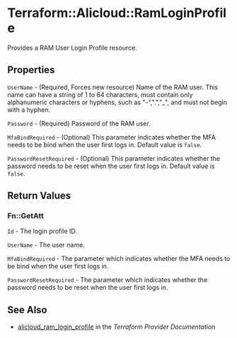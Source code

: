 # Terraform::Alicloud::RamLoginProfile

Provides a RAM User Login Profile resource.

## Properties

`UserName` - (Required, Forces new resource) Name of the RAM user. This name can have a string of 1 to 64 characters, must contain only alphanumeric characters or hyphens, such as "-",".","_", and must not begin with a hyphen.

`Password` - (Required) Password of the RAM user.

`MfaBindRequired` - (Optional) This parameter indicates whether the MFA needs to be bind when the user first logs in. Default value is `false`.

`PasswordResetRequired` - (Optional) This parameter indicates whether the password needs to be reset when the user first logs in. Default value is `false`.


## Return Values

### Fn::GetAtt

`Id` - The login profile ID.

`UserName` - The user name.

`MfaBindRequired` - The parameter which indicates whether the MFA needs to be bind when the user first logs in.

`PasswordResetRequired` - The parameter which indicates whether the password needs to be reset when the user first logs in.

## See Also

* [alicloud_ram_login_profile](https://www.terraform.io/docs/providers/alicloud/r/ram_login_profile.html) in the _Terraform Provider Documentation_